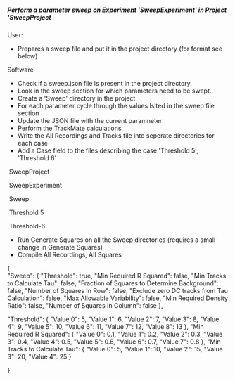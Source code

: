 ##### Perform a parameter sweep on  Experiment 'SweepExperiment' in Project 'SweepProject 



User:

- Prepares  a sweep file and put it in the project directory (for format see below)



Software

- Check if a sweep.json file is present in the project directory.
- Look in the sweep section for which parameters need to be swept.
- Create a 'Sweep' directory in the project
- For each parameter cycle through the values lsited in the sweep file section 
- Update the JSON file with the current paramneter
- Perform the TrackMate calculations 
- Write the All Recordings and Tracks file into seperate directories for each case
- Add a Case field to the files describing the case 'Threshold 5', 'Threshold 6' 



​	SweepProject

​		SweepExperiment

​			Sweep

​				Threshold 5

​				Threshold-6

 

- Run Generate Squares on all the Sweep directories (requires a small change in Generate Squares)
- Compile All Recordings, All Squares











 









{  
  "Sweep": {
    "Threshold": true,
    "Min Required R Squared": false,
    "Min Tracks to Calculate Tau": false,
    "Fraction of Squares to Determine Background": false,
    "Number of Squares In Row": false,
    "Exclude zero DC tracks from Tau Calculation": false,
    "Max Allowable Variability": false,
    "Min Required Density Ratio": false,
    "Number of Squares In Column": false
  },

  "Threshold": {
    "Value 0": 5,
    "Value 1": 6,
    "Value 2": 7,
    "Value 3": 8,
    "Value 4": 9,
    "Value 5": 10,
    "Value 6": 11,
    "Value 7": 12,
    "Value 8": 13
  },
  "Min Required R Squared": {
    "Value 0": 0.1,
    "Value 1": 0.2,
    "Value 2": 0.3,
    "Value 3": 0.4,
    "Value 4": 0.5,
    "Value 5": 0.6,
    "Value 6": 0.7,
    "Value 7": 0.8
  },
  "Min Tracks to Calculate Tau": {
    "Value 0": 5,
    "Value 1": 10,
    "Value 2": 15,
    "Value 3": 20,
    "Value 4": 25
  }

}

